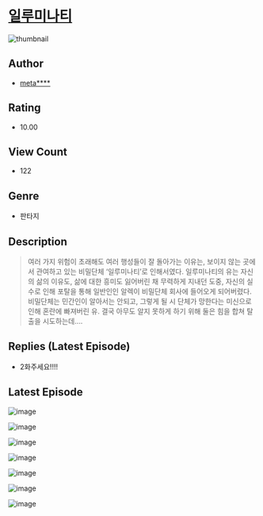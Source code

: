 # [일루미나티](https://comic.naver.com/bestChallenge/list?titleId=811084)
![thumbnail](https://image-comic.pstatic.net/user_contents_data/challenge_comic/2023/05/25/upload_7017559732507993655_480x623.jpeg)

## Author
- [meta****](https://comic.naver.com/artistTitle?id=367191)

## Rating
- 10.00

## View Count
- 122

## Genre
- 판타지

## Description
> 여러 가지 위험이 초래해도 여러 행성들이 잘 돌아가는 이유는, 보이지 않는 곳에서 관여하고 있는 비밀단체 ‘일루미나티’로 인해서였다. 일루미나티의 유는 자신의 삶의 이유도, 삶에 대한 흥미도 잃어버린 채 무력하게 지내던 도중, 자신의 실수로 인해 포탈을 통해 일반인인 알렉이 비밀단체 회사에 들어오게 되어버렸다. 비밀단체는 민간인이 알아서는 안되고, 그렇게 될 시 단체가 망한다는 미신으로 인해 혼란에 빠져버린 유. 결국 아무도 알지 못하게 하기 위해 둘은 힘을 합쳐 탈출을 시도하는데….​

## Replies (Latest Episode)
- 2화주세요!!!!

## Latest Episode
![image](https://image-comic.pstatic.net/user_contents_data/challenge_comic/2023/05/25/367191/upload_4063479658608419633.jpeg)

![image](https://image-comic.pstatic.net/user_contents_data/challenge_comic/2023/05/25/367191/upload_7005690288898389347.jpeg)

![image](https://image-comic.pstatic.net/user_contents_data/challenge_comic/2023/05/25/367191/upload_7291717442072032356.jpeg)

![image](https://image-comic.pstatic.net/user_contents_data/challenge_comic/2023/05/25/367191/upload_7234246862708290146.jpeg)

![image](https://image-comic.pstatic.net/user_contents_data/challenge_comic/2023/05/25/367191/upload_3630521858835953506.jpeg)

![image](https://image-comic.pstatic.net/user_contents_data/challenge_comic/2023/05/25/367191/upload_7220453707595659574.jpeg)

![image](https://image-comic.pstatic.net/user_contents_data/challenge_comic/2023/05/25/367191/upload_3762818384378542137.jpeg)
